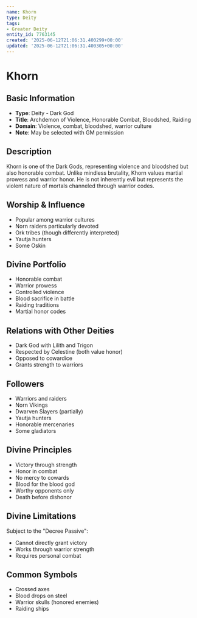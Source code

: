 ```yaml
---
name: Khorn
type: Deity
tags:
- Greater Deity
entity_id: 7763145
created: '2025-06-12T21:06:31.400299+00:00'
updated: '2025-06-12T21:06:31.400305+00:00'
---
```


# Khorn

## Basic Information
- **Type**: Deity - Dark God
- **Title**: Archdemon of Violence, Honorable Combat, Bloodshed, Raiding
- **Domain**: Violence, combat, bloodshed, warrior culture
- **Note**: May be selected with GM permission

## Description
Khorn is one of the Dark Gods, representing violence and bloodshed but also honorable combat. Unlike mindless brutality, Khorn values martial prowess and warrior honor. He is not inherently evil but represents the violent nature of mortals channeled through warrior codes.

## Worship & Influence
- Popular among warrior cultures
- Norn raiders particularly devoted
- Ork tribes (though differently interpreted)
- Yautja hunters
- Some Oskin

## Divine Portfolio
- Honorable combat
- Warrior prowess
- Controlled violence
- Blood sacrifice in battle
- Raiding traditions
- Martial honor codes

## Relations with Other Deities
- Dark God with Lilith and Trigon
- Respected by Celestine (both value honor)
- Opposed to cowardice
- Grants strength to warriors

## Followers
- Warriors and raiders
- Norn Vikings
- Dwarven Slayers (partially)
- Yautja hunters
- Honorable mercenaries
- Some gladiators

## Divine Principles
- Victory through strength
- Honor in combat
- No mercy to cowards
- Blood for the blood god
- Worthy opponents only
- Death before dishonor

## Divine Limitations
Subject to the "Decree Passive":
- Cannot directly grant victory
- Works through warrior strength
- Requires personal combat

## Common Symbols
- Crossed axes
- Blood drops on steel
- Warrior skulls (honored enemies)
- Raiding ships
